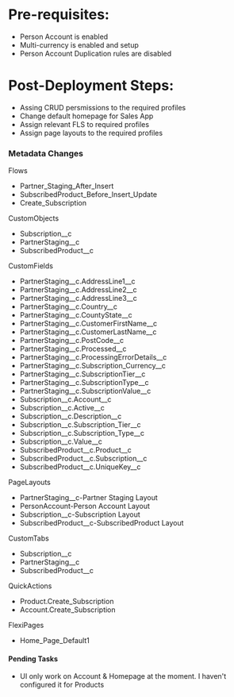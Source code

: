 # Pre-requisites:
* Person Account is enabled
* Multi-currency is enabled and setup
* Person Account Duplication rules are disabled

# Post-Deployment Steps:
* Assing CRUD persmissions to the required profiles
* Change default homepage for Sales App
* Assign relevant FLS to required profiles
* Assign page layouts to the required profiles


### Metadata Changes
Flows
* Partner_Staging_After_Insert
* SubscribedProduct_Before_Insert_Update
* Create_Subscription

CustomObjects
* Subscription__c
* PartnerStaging__c
* SubscribedProduct__c

CustomFields
* PartnerStaging__c.AddressLine1__c
* PartnerStaging__c.AddressLine2__c
* PartnerStaging__c.AddressLine3__c
* PartnerStaging__c.Country__c
* PartnerStaging__c.CountyState__c
* PartnerStaging__c.CustomerFirstName__c
* PartnerStaging__c.CustomerLastName__c
* PartnerStaging__c.PostCode__c
* PartnerStaging__c.Processed__c
* PartnerStaging__c.ProcessingErrorDetails__c
* PartnerStaging__c.Subscription_Currency__c
* PartnerStaging__c.SubscriptionTier__c
* PartnerStaging__c.SubscriptionType__c
* PartnerStaging__c.SubscriptionValue__c
* Subscription__c.Account__c
* Subscription__c.Active__c
* Subscription__c.Description__c
* Subscription__c.Subscription_Tier__c
* Subscription__c.Subscription_Type__c
* Subscription__c.Value__c
* SubscribedProduct__c.Product__c
* SubscribedProduct__c.Subscription__c
* SubscribedProduct__c.UniqueKey__c


PageLayouts
* PartnerStaging__c-Partner Staging Layout
* PersonAccount-Person Account Layout
* Subscription__c-Subscription Layout
* SubscribedProduct__c-SubscribedProduct Layout

CustomTabs
* Subscription__c
* PartnerStaging__c
* SubscribedProduct__c

QuickActions
* Product.Create_Subscription
* Account.Create_Subscription

FlexiPages
* Home_Page_Default1

#### Pending Tasks
* UI only work on Account & Homepage at the moment. I haven't configured it for Products
